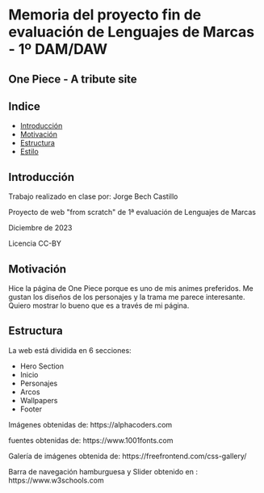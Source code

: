 <h1>Memoria del proyecto fin de evaluación de Lenguajes de Marcas - 1º DAM/DAW</h1>
<h2>One Piece - A tribute site</h2>
<h2>Indice</h2>
<ul>
  <li><a href="#introduccion">Introducción</a></li>
  <li><a href="#motivacion">Motivación</a></li>
  <li><a href="#estructura">Estructura</a></li>
  <li><a href="#estilo">Estilo</a></li>
</ul>

<h2 id="introduccion">Introducción</h2>
<p>Trabajo realizado en clase por: Jorge Bech Castillo</p>
<p>Proyecto de web "from scratch" de 1ª evaluación de Lenguajes de Marcas</p>
<p>Diciembre de 2023 </p>
<p>Licencia CC-BY</p>

<h2 id="motivacion">Motivación</h2>
<p>Hice la página de One Piece porque es uno de mis animes preferidos. Me gustan los diseños de los personajes y la trama me parece interesante. Quiero mostrar lo bueno que es a través de mi página.</p>

<h2 id="estructura">Estructura</h2>
<p>La web está dividida en  6 secciones:</p>
<ul>
  <li>Hero Section</li>  
  <li>Inicio</li>
  <li>Personajes</li>
  <li>Arcos</li>
  <li>Wallpapers</li>
  <li>Footer</li>
</ul>
<p>Imágenes obtenidas de: https://alphacoders.com</p>
<p>fuentes obtenidas de: https://www.1001fonts.com</p>
<p>Galería de imágenes obtenida de: https://freefrontend.com/css-gallery/</p>
<p>Barra de navegación hamburguesa y Slider obtenido en : https://www.w3schools.com</p>
